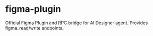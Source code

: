 # figma-plugin
Official Figma Plugin and RPC bridge for AI Designer agent. Provides figma_read/write endpoints.
